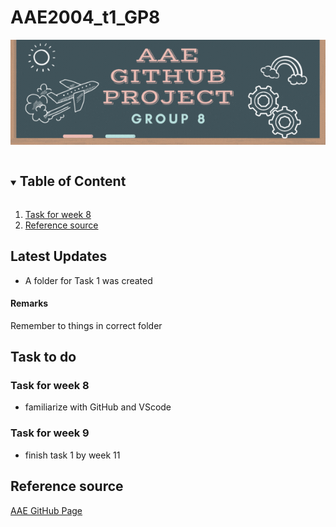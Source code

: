# AAE2004_t1_GP8
![Group 8 Banner](images/Group_8_Banner.gif)
<!-- TABLE OF CONTenT-->

<details open='open'>
  <summary><h2 style='display: inline-block'>Table of Content</h2></summary>
  <ol>
    <li>
      <a href='#task-for-week-8'>Task for week 8</a>
    </li>
    <li>
      <a href='#reference-source'>Reference source</a>
    </li>
  </ol>
</details>

<!-- updates -->
## Latest Updates
- A folder for Task 1 was created
#### Remarks 
Remember to things in correct folder
<!-- TASK -->
## Task to do
### Task for week 8
- familiarize with GitHub and VScode
### Task for week 9
- finish task 1 by week 11

<!-- REFERCE -->
## Reference source
[AAE GitHub Page](https://github.com/IPNL-POLYU/PolyU_AAE2004_Github_Project)
